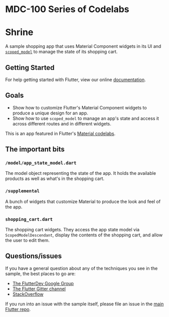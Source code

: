 # MDC-100 Series of Codelabs

# Shrine

A sample shopping app that uses Material Component widgets in its UI and
[`scoped_model`](https://pub.dartlang.org/packages/scoped_model) to
manage the state of its shopping cart.

## Getting Started

For help getting started with Flutter, view our online
[documentation](https://flutter.io/).


## Goals

* Show how to customize Flutter's Material Component widgets to produce
  a unique design for an app.
* Show how to use `scoped_model` to manage an app's state and access it
  across different routes and in different widgets.

This is an app featured in Flutter's
[Material codelabs](https://codelabs.developers.google.com/?cat=Flutter).

## The important bits

### `/model/app_state_model.dart`

The model object representing the state of the app. It holds the
available products as well as what's in the shopping cart.

### `/supplemental`

A bunch of widgets that customize Material to produce the look and feel
of the app.

### `shopping_cart.dart`

The shopping cart widgets. They access the app state model via
`ScopedModelDescendant`, display the contents of the shopping cart, and
allow the user to edit them.

## Questions/issues

If you have a general question about any of the techniques you see in
the sample, the best places to go are:

* [The FlutterDev Google Group](https://groups.google.com/forum/#!forum/flutter-dev)
* [The Flutter Gitter channel](https://gitter.im/flutter/flutter)
* [StackOverflow](https://stackoverflow.com/questions/tagged/flutter)

If you run into an issue with the sample itself, please file an issue
in the [main Flutter repo](https://github.com/flutter/flutter/issues).
